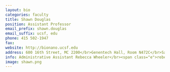 ```yaml
---
layout: bio
categories: faculty
title: Shawn Douglas
position: Assistant Professor
email_prefix: shawn.douglas
email_suffix: ucsf, edu
phone: 415 502-1947
fax: 
website: http://bionano.ucsf.edu
address: 600 16th Street, MC 2200</br>Genentech Hall, Room N472C</br>San Francisco, CA 94158-2280</br>
info: Administrative Assistant Rebecca Wheeler</br><span class="e">rebecca.wheeler / ucsf, edu </span>
image: shawn.png
---
```


